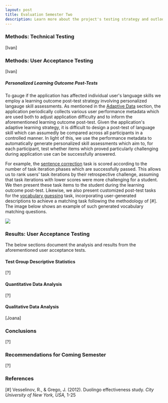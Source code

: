 ```yaml
---
layout: post
title: Evaluation Semester Two
description: Learn more about the project's testing strategy and outlook from the second semester.
---
```

### Methods: Technical Testing
[Ivan]

### Methods: User Acceptance Testing
[Ivan]

##### Personalized Learning Outcome Post-Tests

To gauge if the application has affected individual user's language skills we employ a learning outcome post-test strategy involving personalized langauge skill assessments. As mentioned in the [Adaptive Data]() section, the application periodically collects various user performance metadata which are used both to adjust application difficulty and to inform the aforementioned learning outcome post-test. Given the application's adaptive learning strategy, it is difficult to design a post-test of language skill which can assumedly be compared across all participants in a controlled manner. In light of this, we use the performance metadata to automatically generate personalized skill assessments which aim to, for each participant, test whether items which proved particularly challenging during application use can be successfully answered.

For example, the [sentence correction]() task is scored according to the number of task iteration phases which are successfully passed. This allows us to rank users' task iterations by their retrospective challenge, assuming that task iterations with lower scores were more challenging for a student. We then present these task items to the student during the learning outcome post-test. Likewise, we also present customized post-test tasks for the [vocabulary guessing]() task, incorporating user-generated descriptions to achieve a matching task following the methodology of [#]. The image below shows an example of such generated vocabulary matching questions.

<img class="center" src="{{ '' | absolute_url }}/assets/images/vocab-quiz-generated.png">

### Results: User Acceptance Testing

The below sections document the analysis and results from the aforementioned user acceptance tests.

#### Test Group Descriptive Statistics
[?]

#### Quantitative Data Analysis

[?]

#### Qualitative Data Analysis
[Joana]

### Conclusions
[?]

### Recommendations for Coming Semester
[?]

### References
[#] Vesselinov, R., & Grego, J. (2012). Duolingo effectiveness study. *City University of New York, USA,* 1-25
